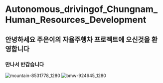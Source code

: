 # Autonomous_drivingof_Chungnam_Human_Resources_Development
## 안녕하세요 주은이의 자율주행차 프로젝트에 오신것을 환영합니다
### 만나서 반갑습니다
![mountain-8531778_1280](https://github.com/user-attachments/assets/71760bdf-14e4-4098-a70f-064602dd0185)
![bmw-924645_1280](https://github.com/user-attachments/assets/44949695-6838-4c88-a39c-5b32e4f34ae5)
